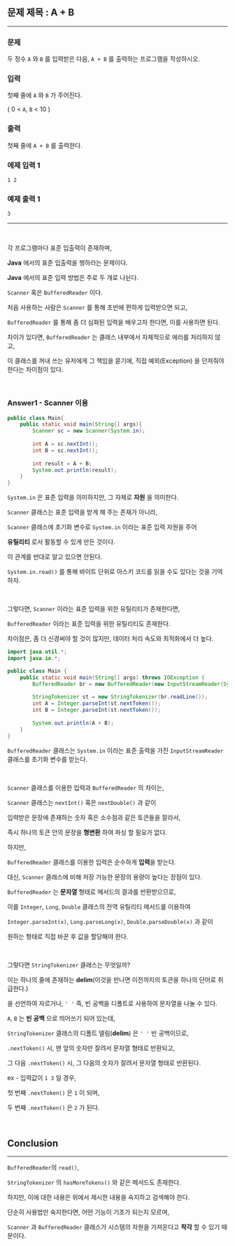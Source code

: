 ## 문제 제목 : A + B

---

### 문제

두 정수 `A` 와 `B` 를 입력받은 다음, `A + B` 를 출력하는 프로그램을 작성하시오.

### 입력

첫째 줄에 `A` 와 `B` 가 주어진다.

( 0 < `A`, `B` < 10 )

### 출력

첫째 줄에 `A + B` 를 출력한다.

### 에제 입력 1

```text
1 2
```

### 예제 출력 1

```text
3
```

---

<br/>

각 프로그램마다 표준 입출력이 존재하며, 

**Java** 에서의 표준 입출력을 행하라는 문제이다.

**Java** 에서의 표준 입력 방법은 주로 두 개로 나뉜다.

`Scanner` 혹은 `BufferedReader` 이다.

처음 사용하는 사람은 `Scanner` 를 통해 초반에 편하게 입력받으면 되고,

`BufferedReader` 를 통해 좀 더 심화된 입력을 배우고자 한다면, 이를 사용하면 된다.

차이가 있다면, `BufferedReader` 는 클래스 내부에서 자체적으로 에러를 처리하지 않고,

이 클래스를 꺼내 쓰는 유저에게 그 책임을 묻기에, 직접 예외(Exception) 을 던져줘야 한다는 차이점이 있다.

<br/>

### Answer1 - Scanner 이용

```java
public class Main{
    public static void main(String[] args){
        Scanner sc = new Scanner(System.in);
        
        int A = sc.nextInt();
        int B = sc.nextInt();
        
        int result = A + B;
        System.out.println(result);
    }
}
```

`System.in` 은 표준 입력을 의미하지만, 그 자체로 **자원** 을 의미한다.

`Scanner` 클래스는 표준 입력을 받게 해 주는 존재가 아니라,

`Scanner` 클래스에 초기화 변수로 `System.in` 이라는 표준 입력 자원을 주어

**유틸리티** 로서 활동할 수 있게 만든 것이다.

이 관계를 반대로 알고 있으면 안된다.

`System.in.read()` 를 통해 바이트 단위로 아스키 코드를 읽을 수도 있다는 것을 기억하자.

<br/>

그렇다면, `Scanner` 이라는 표준 입력을 위한 유틸리티가 존재한다면,

`BufferedReader` 이라는 표준 입력을 위한 유틸리티도 존재한다.

차이점은, 좀 더 신경써야 할 것이 많지만, 데이터 처리 속도와 최적화에서 더 높다.

```java
import java.util.*;
import java.io.*;

public class Main {
    public static void main(String[] args) throws IOException {
        BufferedReader br = new BufferedReader(new InputStreamReader(System.in));
        
        StringTokenizer st = new StringTokenizer(br.readLine());
        int A = Integer.parseInt(st.nextToken());
        int B = Integer.parseInt(st.nextToken());
        
        System.out.println(A + B);
    }
}
```

`BufferedReader` 클래스는 `System.in` 이라는 표준 출력을 가진 `InputStreamReader` 클래스를 초기화 변수를 받는다.

<br/>

`Scanner` 클래스를 이용한 입력과 `BufferedReader` 의 차이는,

`Scanner` 클래스는 `nextInt()` 혹은 `nextDouble()` 과 같이  

입력받은 문장에 존재하는 숫자 혹은 소수점과 같은 토큰들을 잘라서,

즉시 하나의 토큰 안의 문장을 **형변환** 하여 파싱 할 필요가 없다.

하지만, 

`BufferedReader` 클래스를 이용한 입력은 순수하게 **입력**을 받는다.

대신, `Scanner` 클래스에 비해 저장 가능한 문장의 용량이 높다는 장점이 있다.

`BufferedReader` 는 **문자열** 형태로 메서드의 결과를 반환받으므로,

이를 `Integer`, `Long`, `Double` 클래스의 전역 유틸리티 메서드를 이용하여

`Integer.parseInt(x)`, `Long.parseLong(x)`, `Double.parseDouble(x)` 과 같이 

원하는 형태로 직접 바꾼 후 값을 할당해야 한다.

<br/>

그렇다면 `StringTokenizer` 클래스는 무엇일까?

이는 하나의 줄에 존재하는 **delim**(이것을 만나면 이전까지의 토큰을 하나의 단어로 취급한다.)

을 선언하여 자르거나, `' '` 즉, 빈 공백을 디폴트로 사용하여 문자열을 나눌 수 있다.

`A`, `B` 는 **빈 공백** 으로 띄어쓰기 되어 있는데,

`StringTokenizer` 클래스의 디폴트 델림(**delim**) 은 `' '` 빈 공백이므로,

`.nextToken()` 시, 맨 앞의 숫자만 잘려서 문자열 형태로 반환되고,

그 다음 `.nextToken()` 시, 그 다음의 숫자가 잘려서 문자열 형태로 반환된다.

ex - 입력값이 `1 3` 일 경우, 

첫 번째 `.nextToken()` 은 `1` 이 되며, 

두 번째 `.nextToken()` 은 `2` 가 된다.

<br/>

## Conclusion

---

`BufferedReader`의 `read()`,

`StringTokenizer` 의 `hasMoreTokens()` 와 같은 메서드도 존재한다.

하지만, 이에 대한 내용은 위에서 제시한 내용을 숙지하고 검색해야 한다.

단순히 사용법만 숙지한다면, 어떤 기능이 기초가 되는지 모르며,

`Scanner` 과 `BufferedReader` 클래스가 시스템의 자원을 가져온다고 **착각** 할 수 있기 때문이다.

